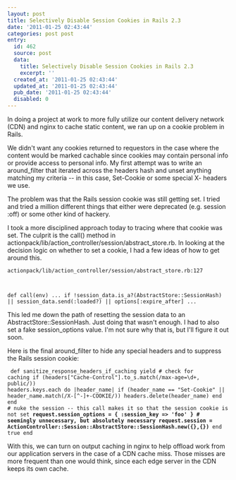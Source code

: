 ```yaml
---
layout: post
title: Selectively Disable Session Cookies in Rails 2.3
date: '2011-01-25 02:43:44'
categories: post post
entry:
  id: 462
  source: post
  data:
    title: Selectively Disable Session Cookies in Rails 2.3
    excerpt: ''
  created_at: '2011-01-25 02:43:44'
  updated_at: '2011-01-25 02:43:44'
  pub_date: '2011-01-25 02:43:44'
  disabled: 0
---
```


In doing a project at work to more fully utilize our content delivery network (CDN) and nginx to cache static content, we ran up on a cookie problem in Rails.

We didn't want any cookies returned to requestors in the case where the content would be marked cachable since cookies may contain personal info or provide access to personal info. My first attempt was to write an around_filter that iterated across the headers hash and unset anything matching my criteria -- in this case, Set-Cookie or some special X- headers we use.

The problem was that the Rails session cookie was still getting set. I tried and tried a million different things that either were deprecated (e.g. session :off) or some other kind of hackery.

I took a more disciplined approach today to tracing where that cookie was set. The culprit is the call() method in actionpack/lib/action_controller/session/abstract_store.rb. In looking at the decision logic on whether to set a cookie, I had a few ideas of how to get around this.

<code>actionpack/lib/action_controller/session/abstract_store.rb:127

def call(env)
...
if !session_data.is_a?(AbstractStore::SessionHash) || session_data.send(:loaded?) || options[:expire_after]
...</code>

This led me down the path of resetting the session data to an AbstractStore::SessionHash. Just doing that wasn't enough. I had to also set a fake session_options value. I'm not sure why that is, but I'll figure it out soon.

Here is the final around_filter to hide any special headers and to suppress the Rails session cookie:

<code> def sanitize_response_headers_if_caching
yield # check for caching
if (headers["Cache-Control"].to_s.match(/max-age=\d+, public/))
headers.keys.each do |header_name|
if (header_name == "Set-Cookie" || header_name.match(/X-[^-]+-COOKIE/))
headers.delete(header_name)
end
end # nuke the session -- this call makes it so that the session cookie is not set
<b>request.session_options = { :session_key => 'foo' } # seemingly unnecessary, but absolutely necessary
request.session = ActionController::Session::AbstractStore::SessionHash.new({},{})</b>
end
true
end</code>

With this, we can turn on output caching in nginx to help offload work from our application servers in the case of a CDN cache miss. Those misses are more frequent than one would think, since each edge server in the CDN keeps its own cache.
